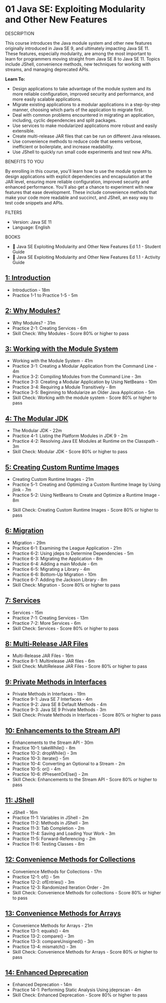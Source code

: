 # 01 Java SE: Exploiting Modularity and Other New Features

DESCRIPTION

This course introduces the Java module system and other new features originally introduced in Java SE 9, and ultimately impacting Java SE 11. These features, especially modularity, are among the most important to learn for programmers moving straight from Java SE 8 to Java SE 11. Topics include JShell, convenience methods, new techniques for working with streams, and managing deprecated APIs. 

**Learn To:**

* Design applications to take advantage of the module system and its more reliable configuration, improved security and performance, and more easily scalable applications.
* Migrate existing applications to a modular applications in a step-by-step manner, choosing which parts of the application to migrate first.
* Deal with common problems encountered in migrating an application, including, cyclic dependencies and split packages.
* Use services to make modularized applications more robust and easily extensible.
* Create multi-release JAR files that can be run on different Java releases.
* Use convenience methods to reduce code that seems verbose, inefficient or boilerplate, and increase readability.
* Use JShell to quickly run small code experiments and test new APIs.

BENEFITS TO YOU

By enrolling in this course, you'll learn how to use the module system to design applications with explicit dependencies and encapsulation at the JAR level, ensuring more reliable configuration, improved security and enhanced performance. You'll also get a chance to experiment with new features that ease development. These include convenience methods that make your code more readable and succinct, and JShell, an easy way to test code snippets and APIs.

FILTERS

* Version: Java SE 11
* Language: English

BOOKS

* 📕 Java SE Exploiting Modularity and Other New Features Ed 1.1 - Student Guide
* 📕 Java SE Exploiting Modularity and Other New Features Ed 1.1 - Activity Guide

## [1: Introduction](01-Java-SE-Exploiting-Modularity-and-Other-New-Features/01-Introduction.md)

   * Introduction - 18m
   * Practice 1-1 to Practice 1-5 - 5m

## [2: Why Modules?](01-Java-SE-Exploiting-Modularity-and-Other-New-Features/02-Why-Modules.md)

   * Why Modules? - 31m
   * Practice 2-1: Creating Services - 6m
   * Skill Check: Why Modules - Score 80% or higher to pass

## [3: Working with the Module System](01-Java-SE-Exploiting-Modularity-and-Other-New-Features/03-Working-with-the-Module-System.md)

   * Working with the Module System - 41m
   * Practice 3-1: Creating a Modular Application from the Command Line - 4m
   * Practice 3-2: Compiling Modules from the Command Line - 3m
   * Practice 3-3: Creating a Modular Application by Using NetBeans - 10m
   * Practice 3-4: Requiring a Module Transitively - 8m
   * Practice 3-5: Beginning to Modularize an Older Java Application - 5m
   * Skill Check: Working with the module system - Score 80% or higher to pass

## [4: The Modular JDK](01-Java-SE-Exploiting-Modularity-and-Other-New-Features/04-The-Modular-JDK.md)
   
   * The Modular JDK - 22m
   * Practice 4-1: Listing the Platform Modules in JDK 9 - 2m
   * Practice 4-2: Resolving Java EE Modules at Runtime on the Classpath - 3m
   * Skill Check: Modular JDK - Score 80% or higher to pass

## [5: Creating Custom Runtime Images](01-Java-SE-Exploiting-Modularity-and-Other-New-Features/05-Creating-Custom-Runtime-Images.md)

   * Creating Custom Runtime Images - 21m
   * Practice 5-1: Creating and Optimizing a Custom Runtime Image by Using jlink - 7m
   * Practice 5-2: Using NetBeans to Create and Optimize a Runtime Image - 8m
   - Skill Check: Creating Custom Runtime Images - Score 80% or higher to pass

## [6: Migration](01-Java-SE-Exploiting-Modularity-and-Other-New-Features/06-Migration.md)

   * Migration - 29m
   * Practice 6-1: Examining the League Application - 21m
   * Practice 6-2: Using jdeps to Determine Dependencies - 5m
   * Practice 6-3: Migrating the Application - 8m
   * Practice 6-4: Adding a main Module - 6m
   * Practice 6-5: Migrating a Library - 4m
   * Practice 6-6: Bottom-Up Migration - 10m
   * Practice 6-7: Adding the Jackson Library - 8m
   * Skill Check: Migration - Score 80% or higher to pass

## [7: Services](01-Java-SE-Exploiting-Modularity-and-Other-New-Features/07-Services.md)
   
   * Services - 15m
   * Practice 7-1: Creating Services - 13m
   * Practice 7-2: More Services - 6m
   * Skill Check: Services - Score 80% or higher to pass

## [8: Multi-Release JAR Files](01-Java-SE-Exploiting-Modularity-and-Other-New-Features/08-Multi-Release-JAR-Files.md)

   * Multi-Release JAR Files - 16m
   * Practice 8-1: Multirelease JAR files - 6m
   * Skill Check: MultiRelease JAR Files - Score 80% or higher to pass
   
## [9: Private Methods in Interfaces](01-Java-SE-Exploiting-Modularity-and-Other-New-Features/09-Private-Methods-in-Interfaces.md)

   * Private Methods in Interfaces - 19m
   * Practice 9-1: Java SE 7 Interfaces - 4m
   * Practice 9-2: Java SE 8 Default Methods - 4m
   * Practice 9-3: Java SE 9 Private Methods - 3m
   * Skill Check: Private Methods in Interfaces - Score 80% or higher to pass

## [10: Enhancements to the Stream API](01-Java-SE-Exploiting-Modularity-and-Other-New-Features/10-Enhancements-to-the-Stream-API.md)

   * Enhancements to the Stream API - 30m
   * Practice 10-1: takeWhile() - 8m
   * Practice 10-2: dropWhile() - 3m
   * Practice 10-3: iterate() - 5m
   * Practice 10-4: Converting an Optional to a Stream - 2m
   * Practice 10-5: or() - 4m
   * Practice 10-6: ifPresentOrElse() - 2m
   * Skill Check: Enhancements to the Stream API - Score 80% or higher to pass
 
## [11: JShell](01-Java-SE-Exploiting-Modularity-and-Other-New-Features/11-JShell.md)

   * JShell - 16m
   * Practice 11-1: Variables in JShell - 2m
   * Practice 11-2: Methods in JShell - 3m
   * Practice 11-3: Tab Completion - 2m
   * Practice 11-4: Saving and Loading Your Work - 3m
   * Practice 11-5: Forward-Referencing - 2m
   * Practice 11-6: Testing Classes - 8m

## [12: Convenience Methods for Collections](01-Java-SE-Exploiting-Modularity-and-Other-New-Features/12-Convenience-Methods-for-Collections.md)

   * Convenience Methods for Collections - 17m
   * Practice 12-1: of() - 5m
   * Practice 12-2: ofEntries() - 3m
   * Practice 12-3: Randomized Iteration Order - 2m
   * Skill Check: Convenience Methods for collections - Score 80% or higher to pass

## [13: Convenience Methods for Arrays](01-Java-SE-Exploiting-Modularity-and-Other-New-Features/13-Convenience-Methods-for-Arrays.md)

   * Convenience Methods for Arrays - 21m
   * Practice 13-1: equals() - 4m
   * Practice 13-2: compare() - 3m
   * Practice 13-3: compareUnsigned() - 3m
   * Practice 13-4: mismatch() - 3m
   * Skill Check: Convenience Methods for Arrays - Score 80% or higher to pass

## [14: Enhanced Deprecation](01-Java-SE-Exploiting-Modularity-and-Other-New-Features/14-Enhanced-Deprecation.md)

   * Enhanced Deprecation - 14m
   * Practice 14-1: Performing Static Analysis Using jdeprscan - 4m
   * Skill Check: Enhanced Deprecation - Score 80% or higher to pass
